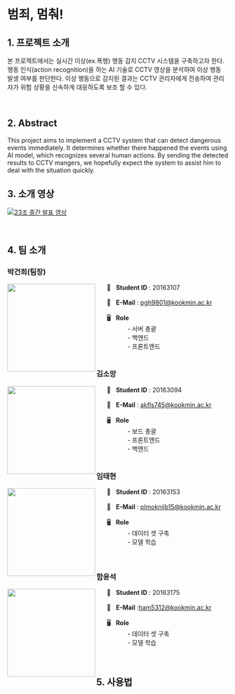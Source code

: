 # 범죄, 멈춰!

## 1. 프로젝트 소개


본 프로젝트에서는 실시간 이상(ex.폭행) 행동 감지 CCTV 시스템을 구축하고자 한다. 행동 인식(action recognition)을 하는 AI 기술로 CCTV 영상을 분석하여 이상 행동 발생 여부를 판단한다. 이상 행동으로 감지된 결과는 CCTV 관리자에게 전송하여 관리자가 위험 상황을 신속하게 대응하도록 보조 할 수 있다.

<br/>

## 2. Abstract


This project aims to implement a CCTV system that can detect dangerous events immediately. It determines whether there happened the events using AI model, which recognizes several human actions. By sending the detected results to CCTV mangers, we hopefully expect the system to assist him to deal with the situation quickly.
<br/>


## 3. 소개 영상

[![23조 중간 발표 영상](http://img.youtube.com/vi/mTJcfbAd-b8/0.jpg)](https://youtu.be/mTJcfbAd-b8?t=0s)

<br/>

## 4. 팀 소개
### **박건희(팀장)**

<img align="left" src = "https://user-images.githubusercontent.com/21096675/112747542-12c93a80-8ff1-11eb-85e9-965e0c9e78d5.png" width="200px" height="200px">

&nbsp;&nbsp;&nbsp;&nbsp;&nbsp;&nbsp;🐧 &nbsp;&nbsp;**Student ID**    : 20163107  
&nbsp;  
&nbsp;&nbsp;&nbsp;&nbsp;&nbsp;&nbsp;📧 &nbsp;&nbsp;**E-Mail** : pgh9801@kookmin.ac.kr  
&nbsp;  
&nbsp;&nbsp;&nbsp;&nbsp;&nbsp;&nbsp;🖥  &nbsp;&nbsp;**Role**  
&nbsp;&nbsp;&nbsp;&nbsp;&nbsp;&nbsp;&nbsp;&nbsp;&nbsp;&nbsp;&nbsp;&nbsp;&nbsp;&nbsp;&nbsp;&nbsp;&nbsp; -  서버 총괄    
&nbsp;&nbsp;&nbsp;&nbsp;&nbsp;&nbsp;&nbsp;&nbsp;&nbsp;&nbsp;&nbsp;&nbsp;&nbsp;&nbsp;&nbsp;&nbsp;&nbsp; -  백엔드  
&nbsp;&nbsp;&nbsp;&nbsp;&nbsp;&nbsp;&nbsp;&nbsp;&nbsp;&nbsp;&nbsp;&nbsp;&nbsp;&nbsp;&nbsp;&nbsp;&nbsp; -  프론트엔드  
<br/>

### **김소망**

<img align="left" src = "https://user-images.githubusercontent.com/21096675/113386677-b5086a00-93c5-11eb-8388-1901400ac829.png" width="200px" height="200px">

&nbsp;&nbsp;&nbsp;&nbsp;&nbsp;&nbsp;🐧 &nbsp;&nbsp;**Student ID**    : 20163094  
&nbsp;  
&nbsp;&nbsp;&nbsp;&nbsp;&nbsp;&nbsp;📧 &nbsp;&nbsp;**E-Mail** : akfls745@kookmin.ac.kr  
&nbsp;  
&nbsp;&nbsp;&nbsp;&nbsp;&nbsp;&nbsp;🖥  &nbsp;&nbsp;**Role**  
&nbsp;&nbsp;&nbsp;&nbsp;&nbsp;&nbsp;&nbsp;&nbsp;&nbsp;&nbsp;&nbsp;&nbsp;&nbsp;&nbsp;&nbsp;&nbsp;&nbsp; -  보드 총괄   
&nbsp;&nbsp;&nbsp;&nbsp;&nbsp;&nbsp;&nbsp;&nbsp;&nbsp;&nbsp;&nbsp;&nbsp;&nbsp;&nbsp;&nbsp;&nbsp;&nbsp; -  프론트엔드  
&nbsp;&nbsp;&nbsp;&nbsp;&nbsp;&nbsp;&nbsp;&nbsp;&nbsp;&nbsp;&nbsp;&nbsp;&nbsp;&nbsp;&nbsp;&nbsp;&nbsp; -  백엔드   
<br/>

### **임태현**
<img align="left" src ="https://user-images.githubusercontent.com/21096675/112747550-178dee80-8ff1-11eb-9eb7-8059c506133e.png" width="200px" height="200px">

&nbsp;&nbsp;&nbsp;&nbsp;&nbsp;&nbsp;🐧 &nbsp;&nbsp;**Student ID**    : 20163153  
&nbsp;  
&nbsp;&nbsp;&nbsp;&nbsp;&nbsp;&nbsp;📧 &nbsp;&nbsp;**E-Mail** : plmoknijb15@kookmin.ac.kr   
&nbsp;  
&nbsp;&nbsp;&nbsp;&nbsp;&nbsp;&nbsp;🖥  &nbsp;&nbsp;**Role**  
&nbsp;&nbsp;&nbsp;&nbsp;&nbsp;&nbsp;&nbsp;&nbsp;&nbsp;&nbsp;&nbsp;&nbsp;&nbsp;&nbsp;&nbsp;&nbsp;&nbsp; -  데이터 셋 구축  
&nbsp;&nbsp;&nbsp;&nbsp;&nbsp;&nbsp;&nbsp;&nbsp;&nbsp;&nbsp;&nbsp;&nbsp;&nbsp;&nbsp;&nbsp;&nbsp;&nbsp; -  모델 학습   
<br/>
<br/>
### **함윤석**

<img align="left" src = "https://user-images.githubusercontent.com/21096675/113386691-bafe4b00-93c5-11eb-98d9-9e3933ae8d1c.png" width="200px" height="200px">

&nbsp;&nbsp;&nbsp;&nbsp;&nbsp;&nbsp;🐧 &nbsp;&nbsp;**Student ID**    : 20163175    
&nbsp;  
&nbsp;&nbsp;&nbsp;&nbsp;&nbsp;&nbsp;📧 &nbsp;&nbsp;**E-Mail** :ham5312@kookmin.ac.kr  
&nbsp;  
&nbsp;&nbsp;&nbsp;&nbsp;&nbsp;&nbsp;🖥  &nbsp;&nbsp;**Role**  
&nbsp;&nbsp;&nbsp;&nbsp;&nbsp;&nbsp;&nbsp;&nbsp;&nbsp;&nbsp;&nbsp;&nbsp;&nbsp;&nbsp;&nbsp;&nbsp;&nbsp; -  데이터 셋 구축  
&nbsp;&nbsp;&nbsp;&nbsp;&nbsp;&nbsp;&nbsp;&nbsp;&nbsp;&nbsp;&nbsp;&nbsp;&nbsp;&nbsp;&nbsp;&nbsp;&nbsp; -  모델 학습   
<br/>
<br/>

## 5. 사용법
